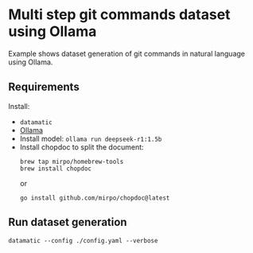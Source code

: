 # Multi step git commands dataset using Ollama

Example shows dataset generation of git commands in natural language using Ollama.

## Requirements

Install:

- `datamatic`
- [Ollama](https://ollama.com/download)
- Install model: `ollama run deepseek-r1:1.5b`
- Install chopdoc to split the document: 
  ```shell
  brew tap mirpo/homebrew-tools
  brew install chopdoc
  ```
  or
  ```shell
  go install github.com/mirpo/chopdoc@latest
  ```

## Run dataset generation

`datamatic --config ./config.yaml --verbose`
